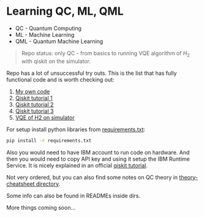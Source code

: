# Learning QC, ML, QML

- QC - Quantum Computing
- ML - Machine Learning
- QML - Quantum Machine Learning

> Repo status: only QC - from basics to running VQE algorithm of $H_2$ with qiskit on the simulator.

Repo has a lot of unsuccessful try outs. This is the list that has fully functional code and is worth checking out:

1. [My own code](GENERAL/qiskit-tryouts/running-basic-circuit.ipynb)
2. [Qiskit tutorial 1](GENERAL/qiskit-tutorial/3-hello-tuto.ipynb)
3. [Qiskit tutorial 2](GENERAL/qiskit-tutorial/4-primitives.ipynb)
4. [Qiskit tutorial 3](GENERAL/qiskit-tutorial/5-dynamic-circuits.ipynb)
5. [VQE of H2 on simulator](VQE/7-qiskit-nature-example.ipynb)

For setup install python libraries from [requirements.txt](requirements.txt):

```bash
pip install -r requirements.txt
```

Also you would need to have IBM account to run code on hardware. And then you would need to copy API key and using it setup the IBM Runtime Service. It is nicely explained in an official [qiskit tutorial](https://youtu.be/dZWz4Gs_BuI?si=1u-2p2-1tn3aW43S).

Not very ordered, but you can also find some notes on QC theory in [theory-cheatsheet directory](GENERAL/theory-cheatsheet/).

Some info can also be found in READMEs inside dirs.

More things coming soon...
